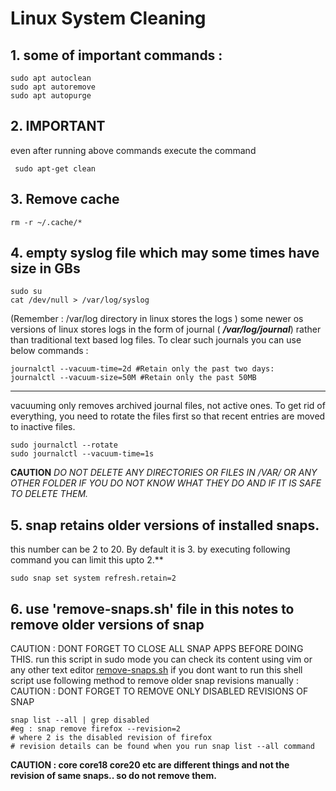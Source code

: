 # Linux System Cleaning

## 1. some of important commands : 
```
sudo apt autoclean
sudo apt autoremove
sudo apt autopurge
```
## 2. IMPORTANT
even after running above commands
execute the command
```
 sudo apt-get clean
```
## 3. Remove cache
```
rm -r ~/.cache/*
```
## 4. empty syslog file which may some times have size in GBs
```
sudo su
cat /dev/null > /var/log/syslog
```
(Remember : /var/log directory in linux stores the logs )
some newer os versions of linux stores logs in the form of journal ( ***/var/log/journal***) rather than traditional text based log files. To clear such journals you can use below commands : 
```
journalctl --vacuum-time=2d #Retain only the past two days:
journalctl --vacuum-size=50M #Retain only the past 50MB
```
---
 
vacuuming only removes archived journal files, not active ones. To get  rid of everything, you need to rotate the files first so that recent entries are moved to inactive files.
```
sudo journalctl --rotate
sudo journalctl --vacuum-time=1s
```
**CAUTION**
_DO NOT DELETE ANY DIRECTORIES OR FILES IN /VAR/ OR ANY OTHER FOLDER IF YOU DO NOT KNOW WHAT THEY DO AND IF IT IS SAFE TO DELETE THEM._

## 5. snap retains older versions of installed snaps.
this number can be 2 to 20. By default it is 3. by executing following command you can limit this upto 2.**
```
sudo snap set system refresh.retain=2
```
## 6. use 'remove-snaps.sh' file in this notes to remove older versions of snap
CAUTION : DONT FORGET TO CLOSE ALL SNAP APPS BEFORE DOING THIS.
run this script in sudo mode
you can check its content using vim or any other text editor
[remove-snaps.sh](https://beta.appflowy.cloud/api/file_storage/5149f5ba-5e9f-4617-b918-c0986cdea84a/v1/blob/78b0954e%2D4a43%2D4b3a%2Da95e%2D9a1678a8ffdd/4Qw160e4-NLYraXUF1-Bh1D9nHDhTo69czQRk2ZZuQA=.sh)
if you dont want to run this shell script use following method to remove older snap revisions manually :
CAUTION : DONT FORGET TO REMOVE ONLY DISABLED REVISIONS OF SNAP
```
snap list --all | grep disabled
#eg : snap remove firefox --revision=2
# where 2 is the disabled revision of firefox
# revision details can be found when you run snap list --all command
```
**CAUTION : core core18 core20 etc are different things and not the revision of same snaps.. so do not remove them.**

